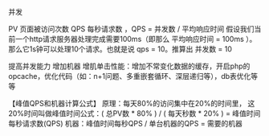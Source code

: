 并发

PV  页面被访问次数
QPS 每秒请求数 ，QPS = 并发数 / 平均响应时间
    假设我们当前一个http请求服务器处理完成需要100ms（即那么 平均响应时间 = 100ms ）。那么它1s钟可以处理10个请求。也就是说 qps = 10。推算出 并发数 = 10


提高并发能力
增加机器
增肌单击性能：增加不常变化数据的缓存，开启php的opcache，优化代码（如：n+1问题、多重嵌套循环、深层递归等），db表优化等等


【峰值QPS和机器计算公式】
原理：每天80%的访问集中在20%的时间里，
这20%时间叫做峰值时间公式：( 总PV数 * 80% ) / ( 每天秒数 * 20% ) = 峰值时间每秒请求数(QPS)
机器：峰值时间每秒QPS / 单台机器的QPS   = 需要的机器

